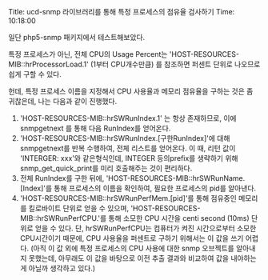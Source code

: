 Title: ucd-snmp 라이브러리를 통해 특정 프로세스의 점유율 검사하기
Time: 10:18:00

일단 php5-snmp 패키지에서 테스트해보았다.

특정 프로세스가 아닌, 전체 CPU의 Usage Percent는 'HOST-RESOURCES-MIB::hrProcessorLoad.1'
(1부터 CPU개수만큼) 를 참조하면 퍼센트 단위로 나오므로 쉽게 구할 수 있다.

헌데, 특정 프로세스 이름을 지정해서 CPU 사용율과 메모리 점유율을 구하는 것은 좀 귀찮은데, 나는 다음과 같이 진행했다.

  1. 'HOST-RESOURCES-MIB::hrSWRunIndex.1' 는 항상 존재하므로, 이에 snmpgetnext 를 통해 다음 RunIndex를 얻어온다.
  2. 'HOST-RESOURCES-MIB::hrSWRunIndex.[구한RunIndex]'에 대해 snmpgetnext를 반복 수행하여, 전체 리스트를 얻어온다. 이 때, 리턴 값이 'INTERGER: xxx'와 같은형식인데, INTEGER 등의prefix를 생략하기 위해 snmp_get_quick_print를 미리 호출해주는 것이 편리하다.
  3. 전체 RunIndex를 구한 뒤에, 'HOST-RESOURCES-MIB::hrSWRunName.[Index]'를 통해 프로세스의 이름을 확인하여, 필요한 프로세스의 pid를 알아낸다.
  4. 'HOST-RESOURCES-MIB::hrSWRunPerfMem.[pid]'를 통해 점유중인 메모리를 킬로바이트 단위로 얻을 수 있으며, 'HOST-RESOURCES-MIB::hrSWRunPerfCPU.'를 통해 소모한 CPU 시간을 centi second (10ms) 단위로 얻을 수 있다. 단, hrSWRunPerfCPU는 컴퓨터가 켜진 시간으로부터 소모한CPU시간이기 때문에, CPU 사용율을 퍼센트로 구하기 위해서는 이 값을 쓰기 어렵다. (아직 이 값 외에 특정 프로세스의 CPU 사용에 대한 snmp 오브젝트를 알아내지 못했는데, 아무래도 이 값을 바탕으로 이전 추출 결과와 비교하여 값을 내야하는게 아닐까 생각하고 있다.)

